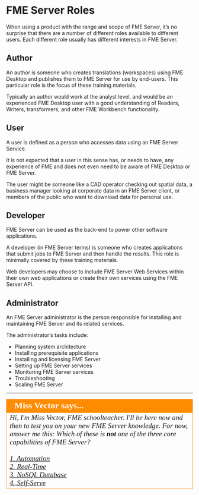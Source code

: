 # FME Server Roles

When using a product with the range and scope of FME Server, it’s no surprise that there are a number of different roles available to different users. Each different role usually has different interests in FME Server.

## Author ##

An author is someone who creates translations (workspaces) using FME Desktop and publishes them to FME Server for use by end-users. This particular role is the focus of these training materials.

Typically an author would work at the analyst level, and would be an experienced FME Desktop user with a good understanding of Readers, Writers, transformers, and other FME Workbench functionality.

## User ##

A user is defined as a person who accesses data using an FME Server Service.

It is not expected that a user in this sense has, or needs to have, any experience of FME and does not even need to be aware of FME Desktop or FME Server.

The user might be someone like a CAD operator checking out spatial data, a business manager looking at corporate data in an FME Server client, or members of the public who want to download data for personal use.

## Developer ##

FME Server can be used as the back-end to power other software applications.

A developer (in FME Server terms) is someone who creates applications that submit jobs to FME Server and then handle the results. This role is minimally covered by these training materials.

Web developers may choose to include FME Server Web Services within their own web applications or create their own services using the FME Server API.

## Administrator ##

An FME Server administrator is the person responsible for installing and maintaining FME Server and its related services.

The administrator’s tasks include:

- Planning system architecture
- Installing prerequisite applications
- Installing and licensing FME Server
- Setting up FME Server services
- Monitoring FME Server services
- Troubleshooting
- Scaling FME Server

---

<!--Person X Says Section-->

<table style="border-spacing: 0px">
<tr>
<td style="vertical-align:middle;background-color:darkorange;border: 2px solid darkorange">
<i class="fa fa-quote-left fa-lg fa-pull-left fa-fw" style="color:white;padding-right: 12px;vertical-align:text-top"></i>
<span style="color:white;font-size:x-large;font-weight: bold;font-family:serif">Miss Vector says...</span>
</td>
</tr>

<tr>
<td style="border: 1px solid darkorange">
<span style="font-family:serif; font-style:italic; font-size:larger">
Hi, I'm Miss Vector, FME schoolteacher. I'll be here now and then to test you on your new FME Server knowledge. For now, answer me this: Which of these is <strong>not</strong> one of the three core capabilities of FME Server?
<br><br><a href="http://52.73.3.37/fmedatastreaming/Manual/QAResponse2017.fmw?chapter=21&question=1&answer=1&DestDataset_TEXTLINE=C%3A%5CFMEOutput%5CQAResponse.html">1. Automation</a>
<br><a href="http://52.73.3.37/fmedatastreaming/Manual/QAResponse2017.fmw?chapter=21&question=1&answer=2&DestDataset_TEXTLINE=C%3A%5CFMEOutput%5CQAResponse.html">2. Real-Time</a>
<br><a href="http://52.73.3.37/fmedatastreaming/Manual/QAResponse2017.fmw?chapter=21&question=1&answer=3&DestDataset_TEXTLINE=C%3A%5CFMEOutput%5CQAResponse.html">3. NoSQL Database</a>
<br><a href="http://52.73.3.37/fmedatastreaming/Manual/QAResponse2017.fmw?chapter=21&question=1&answer=4&DestDataset_TEXTLINE=C%3A%5CFMEOutput%5CQAResponse.html">4. Self-Serve</a>
</span>
</td>
</tr>
</table>
